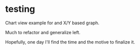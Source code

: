 # testing

Chart view example for and X/Y based graph.

Much to refactor and generalize left. 

Hopefully, one day I'll find the time and the motive to finalize it.
